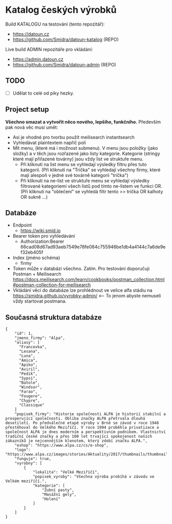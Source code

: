 # Katalog českých výrobků

Build KATALOGU na testování (tento repozitář):
* https://datoun.cz
* https://github.com/Smidra/datoun-katalog (REPO)

Live build ADMIN repozitáře pro vkládání:
* https://admin.datoun.cz
* https://github.com/Smidra/datoun-admin (REPO)


## TODO
* [ ] Udělat to celé od píky hezky.


## Project setup
**Všechno smazat a vytvořit něco nového, lepšího, funkčního.** Především pak nová věc musí umět:
* Asi je vhodné pro tvorbu použít meilisearch instantsearch
* Vyhledávat plaintextem napříč poli
* Mít menu, (které má i možnost submenu). V menu jsou položky (jako složky) a v těch jsou rozřazené jako listy kategorie. Kategorie (stringy které mají přiřazené továrny) jsou vždy list ve struktuře menu.
  * Při kliknutí na list menu se vyhledají výsledky filtru přes tuto kategorii. (Při kliknutí na "Trička" se vyhledají všechny firmy, které mají alespoň v jedné své továrně kategorii "trička")
  * Při kliknutí na ne-list ve struktuře menu se vyhledají výsledky filtrované kategoriemi všech listů pod tímto ne-listem ve funkci OR. (Při kliknutí na "oblečení" se vyhledá filtr tento >> trička OR kalhoty OR sukně ...)

## Databáze
* Endpoint
  * https://wiki.smid.io
* Bearer token pro vyhledávání
  * Authorization:Bearer 66cad08d67ad93aeb7549e78fe084c755946be1db4a4144c7a6de9ef32eb405f
* Index (jméno schéma)
  * firmy
* Token může v databázi všechno. Zatím. Pro testování doporučuji Postman + Meilisearch https://docs.meilisearch.com/learn/cookbooks/postman_collection.html#postman-collection-for-meilisearch
* Vkládání věcí do databáze lze prohlédnout ve velice alfa stádiu na https://smidra.github.io/vyrobky-admin/ <-- To jenom abyste nemuseli vždy startovat postmana. 

## Současná struktura databáze
```
{
    "id": 1,
    "jmeno_firmy": "Alpa",
    "aliasy": [
      "Francovka",
      "Lesana",
      "Luna",
      "Amica",
      "Apiko",
      "Aviril",
      "Pedik",
      "Sypsi",
      "Batole",
      "Windsor",
      "Farao",
      "Fougere",
      "Chypre",
      "Classique"
    ]
    "popisek_firmy": "Historie společnosti ALPA je historií stabilní a prosperující společnosti. Obliba značky ALPA přetrvala dlouhá desetiletí. Po předválečné etapě výroby v Brně se závod v roce 1948 přestěhoval do Velkého Meziříčí. V roce 1994 proběhla privatizace a společnost ALPA je dnes moderním a perspektivním podnikem. Vlastnictví tradiční české značky a přes 100 let trvající spokojenost našich zákazníků je nejcennějším klenotem, který zdobí značku ALPA.",
    "eshop": "https://www.alpa.cz/cs/e-shop",
    "logo": "https://www.alpa.cz/images/stories/Aktuality/2017/thumbnails/thumbnails/AL_logoALPA_RGB.jpg",
    "funguje": true,
    "vyrobny": [
        {
            "lokalita": "Velké Meziříčí",
            "popisek_vyroby": "Všechna výroba probíhá v závodu ve Velkém meziříčí.",
            "kategorie": [
                "Zubní pasty",
                "Masážní gely",
                "Holení"
            ]
        }
    ]
}
```
